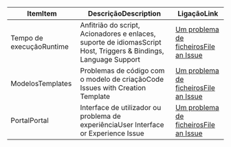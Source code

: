 | <span data-ttu-id="6273b-101">Item</span><span class="sxs-lookup"><span data-stu-id="6273b-101">Item</span></span> | <span data-ttu-id="6273b-102">Descrição</span><span class="sxs-lookup"><span data-stu-id="6273b-102">Description</span></span> | <span data-ttu-id="6273b-103">Ligação</span><span class="sxs-lookup"><span data-stu-id="6273b-103">Link</span></span> |
| --- | --- | --- |
| <span data-ttu-id="6273b-104">Tempo de execução</span><span class="sxs-lookup"><span data-stu-id="6273b-104">Runtime</span></span> |<span data-ttu-id="6273b-105">Anfitrião do script, Acionadores e enlaces, suporte de idiomas</span><span class="sxs-lookup"><span data-stu-id="6273b-105">Script Host, Triggers & Bindings, Language Support</span></span> |[<span data-ttu-id="6273b-106">Um problema de ficheiros</span><span class="sxs-lookup"><span data-stu-id="6273b-106">File an Issue</span></span>](https://github.com/Azure/azure-webjobs-sdk-script/issues) |
| <span data-ttu-id="6273b-107">Modelos</span><span class="sxs-lookup"><span data-stu-id="6273b-107">Templates</span></span> |<span data-ttu-id="6273b-108">Problemas de código com o modelo de criação</span><span class="sxs-lookup"><span data-stu-id="6273b-108">Code Issues with Creation Template</span></span> |[<span data-ttu-id="6273b-109">Um problema de ficheiros</span><span class="sxs-lookup"><span data-stu-id="6273b-109">File an Issue</span></span>](https://github.com/Azure/azure-webjobs-sdk-templates/issues) |
| <span data-ttu-id="6273b-110">Portal</span><span class="sxs-lookup"><span data-stu-id="6273b-110">Portal</span></span> |<span data-ttu-id="6273b-111">Interface de utilizador ou problema de experiência</span><span class="sxs-lookup"><span data-stu-id="6273b-111">User Interface or Experience Issue</span></span> |[<span data-ttu-id="6273b-112">Um problema de ficheiros</span><span class="sxs-lookup"><span data-stu-id="6273b-112">File an Issue</span></span>](https://github.com/ProjectKudu/AzureFunctionsPortal/issues) |

